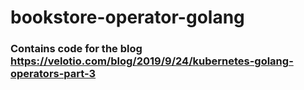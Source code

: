 # bookstore-operator-golang
### Contains code for the blog https://velotio.com/blog/2019/9/24/kubernetes-golang-operators-part-3

